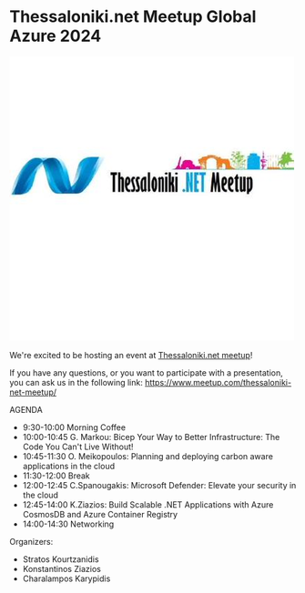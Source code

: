 # Thessaloniki.net Meetup Global Azure 2024

![Thessaloniki.net](logo.png)

We're excited to be hosting an event at [Thessaloniki.net meetup]([https://globalazure.net/this-is-just-a-sample-link/](https://www.meetup.com/thessaloniki-net-meetup/))!

If you have any questions, or you want to participate with a presentation, you can ask us in the following link:
https://www.meetup.com/thessaloniki-net-meetup/

AGENDA
- 9:30-10:00 Morning Coffee
- 10:00-10:45 G. Markou: Bicep Your Way to Better Infrastructure: The Code You Can't Live Without!
- 10:45-11:30 O. Meikopoulos: Planning and deploying carbon aware applications in the cloud
- 11:30-12:00 Break
- 12:00-12:45 C.Spanougakis: Microsoft Defender: Elevate your security in the cloud
- 12:45-14:00 K.Ziazios: Build Scalable .NET Applications with Azure CosmosDB and Azure Container Registry
- 14:00-14:30 Networking


Organizers: 

* Stratos Kourtzanidis 
* Konstantinos Ziazios 
* Charalampos Karypidis
